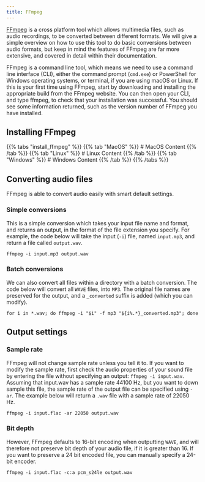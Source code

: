 ```yaml
---
title: FFmpeg
---
```


[FFmpeg](https://ffmpeg.org/)  is a cross platform tool which allows multimedia
files, such as audio recordings, to be converted between different formats. We
will give a simple overview on how to use this tool to do basic conversions
between audio formats, but keep in mind the features of FFmpeg are far more
extensive, and covered in detail within their documentation.

FFmpeg is a command line tool, which means we need to use a command line
interface (CLI), either the command prompt (`cmd.exe`) or PowerShell for Windows
operating systems, or terminal, if you are using macOS or Linux. If this is your
first time using FFmpeg, start by downloading and installing the appropriate
build from the FFmpeg website. You can then open your CLI, and type ffmpeg, to
check that your installation was successful. You should see some information
returned, such as the version number of FFmpeg you have installed. 

## Installing FFmpeg

{{% tabs "install_ffmpeg" %}}
{{% tab "MacOS" %}} # MacOS Content {{% /tab %}}
{{% tab "Linux" %}} # Linux Content {{% /tab %}}
{{% tab "Windows" %}} # Windows Content {{% /tab %}}
{{% /tabs %}}

## Converting audio files

FFmpeg is able to convert audio easily with smart default settings.

### Simple conversions

This is a simple conversion which takes your input file name and format, and
returns an output, in the format of the file extension you specify. For example,
the code below will take the input (`-i`) file, named `input.mp3`, and return a file
called `output.wav`. 

```
ffmpeg -i input.mp3 output.wav
``` 

### Batch conversions 

We can also convert all files within a directory with a batch conversion. The
code below will convert all `WAVE` files, into `MP3`. The original file names
are preserved for the output, and a `_converted` suffix is added (which you can
modify). 

```
for i in *.wav; do ffmpeg -i "$i" -f mp3 "${i%.*}_converted.mp3"; done
```

## Output settings

### Sample rate

FFmpeg will not change sample rate unless you tell it to. If you want to modify
the sample rate, first check the audio properties of your sound file by entering
the file without specifying an output: `ffmpeg -i input.wav`. Assuming that
input.wav has a sample rate 44100 Hz, but you want to down sample this file, the
sample rate of the output file can be specified using `-ar`. The example below
will return a `.wav` file with a sample rate of 22050 Hz. 

```
ffmpeg -i input.flac -ar 22050 output.wav
```

### Bit depth

However, FFmpeg defaults to 16-bit encoding when outputting `WAVE`, and will
therefore not preserve bit depth of your audio file, if it is greater than 16.
If you want to preserve a 24 bit encoded file, you can manually specify a 24-bit
encoder.

```
ffmpeg -i input.flac -c:a pcm_s24le output.wav
```








